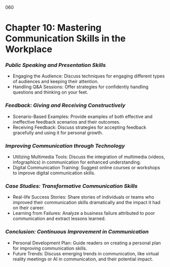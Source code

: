 060

# **Chapter 10: Mastering Communication Skills in the Workplace**

### ***Public Speaking and Presentation Skills***

- Engaging the Audience: Discuss techniques for engaging different types of audiences and keeping their attention.
- Handling Q&A Sessions: Offer strategies for confidently handling questions and thinking on your feet.

### ***Feedback: Giving and Receiving Constructively***

- Scenario-Based Examples: Provide examples of both effective and ineffective feedback scenarios and their outcomes.
- Receiving Feedback: Discuss strategies for accepting feedback gracefully and using it for personal growth.

### ***Improving Communication through Technology***

- Utilizing Multimedia Tools: Discuss the integration of multimedia (videos, infographics) in communication for enhanced understanding.
- Digital Communication Training: Suggest online courses or workshops to improve digital communication skills.

### ***Case Studies: Transformative Communication Skills***

- Real-life Success Stories: Share stories of individuals or teams who improved their communication skills dramatically and the impact it had on their career.
- Learning from Failures: Analyze a business failure attributed to poor communication and extract lessons learned.

### ***Conclusion: Continuous Improvement in Communication***

- Personal Development Plan: Guide readers on creating a personal plan for improving communication skills.
- Future Trends: Discuss emerging trends in communication, like virtual reality meetings or AI in communication, and their potential impact.
